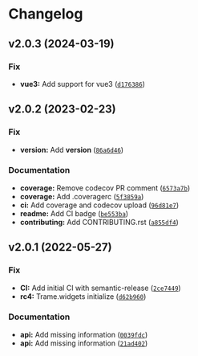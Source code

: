 # Changelog

<!--next-version-placeholder-->

## v2.0.3 (2024-03-19)

### Fix

* **vue3:** Add support for vue3 ([`d176386`](https://github.com/Kitware/trame-deckgl/commit/d1763867c44f192fc9b06b2f10dff889f6b23ceb))

## v2.0.2 (2023-02-23)
### Fix
* **version:** Add __version__ ([`86a6d46`](https://github.com/Kitware/trame-deckgl/commit/86a6d465dffd2aeaf78198efd3df28e13dd4e76a))

### Documentation
* **coverage:** Remove codecov PR comment ([`6573a7b`](https://github.com/Kitware/trame-deckgl/commit/6573a7b50c8df45bbebe7b8db6d07461c0715e37))
* **coverage:** Add .coveragerc ([`5f3859a`](https://github.com/Kitware/trame-deckgl/commit/5f3859a72dba4ada73e2e20be9c45ce8ffeee9aa))
* **ci:** Add coverage and codecov upload ([`96d81e7`](https://github.com/Kitware/trame-deckgl/commit/96d81e7621ca6e39897c6ca769ada83c26de1324))
* **readme:** Add CI badge ([`be553ba`](https://github.com/Kitware/trame-deckgl/commit/be553baccd2b4ad5360c7fa031fdba83af9c537b))
* **contributing:** Add CONTRIBUTING.rst ([`a855df4`](https://github.com/Kitware/trame-deckgl/commit/a855df49f13a88c786691590cd47cf5e5fce9faf))

## v2.0.1 (2022-05-27)
### Fix
* **CI:** Add initial CI with semantic-release ([`2ce7449`](https://github.com/Kitware/trame-deckgl/commit/2ce74491aca043eda87f8bdbef18afad129a5646))
* **rc4:** Trame.widgets initialize ([`d62b960`](https://github.com/Kitware/trame-deckgl/commit/d62b96003644cccfb2d5dc11ef87fab1dd9db503))

### Documentation
* **api:** Add missing information ([`0039fdc`](https://github.com/Kitware/trame-deckgl/commit/0039fdc02965fb005a52842bef7a1cd0d1e84ea7))
* **api:** Add missing information ([`21ad402`](https://github.com/Kitware/trame-deckgl/commit/21ad402c451e22447bc5b0d06b2c916fafa73325))
